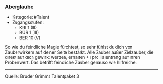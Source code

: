### Aberglaube

- Kategorie: #Talent
- Zugangsstufen:
  - KRI 1 (III)
  - BÜR 1 (III)
  - BER 10 (V)

So wie du feindliche Magie fürchtest, so sehr fühlst du dich von Zauberwirkern auf deiner Seite bestärkt. Alle Zauber außer Zielzauber, die direkt auf dich gewirkt werden, erhalten +1 pro Talentrang auf ihren Probenwert. Das betrifft feindliche Zauber genauso wie hilfreiche.

---

Quelle: Bruder Grimms Talentpaket 3

